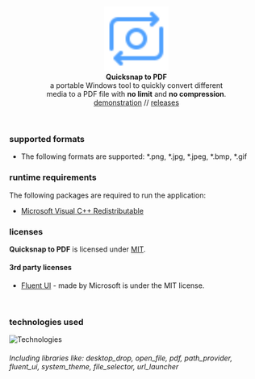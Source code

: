 <p align="center">
    <img src="./windows/runner/resources/app_icon.svg" width="128" height="128" /><br />
    <b>Quicksnap to PDF</b><br />
    a portable Windows tool to quickly convert different<br />media to a PDF file with <b>no limit</b> and <b>no compression</b>.
    <br />
    <a href="https://youtu.be/Wm-SVsl-_A8">demonstration</a> // <a href="https://github.com/sauciucrazvan/quicksnap2pdf/releases">releases</a>
</p>

<br />

### supported formats
- The following formats are supported: *.png, *.jpg, *.jpeg, *.bmp, *.gif

### runtime requirements
The following packages are required to run the application:
- <a href="https://learn.microsoft.com/en-us/cpp/windows/latest-supported-vc-redist?view=msvc-170">Microsoft Visual C++ Redistributable</a>

### licenses
**Quicksnap to PDF** is licensed under <a href="./LICENSE.md">MIT</a>.

#### 3rd party licenses
- [Fluent UI](https://github.com/microsoft/fluentui) - made by Microsoft is under the MIT license.

<br />

### technologies used
![Technologies](https://skillicons.dev/icons?i=dart,flutter,git)

###### Including libraries like: desktop_drop, open_file, pdf, path_provider, fluent_ui, system_theme, file_selector, url_launcher

